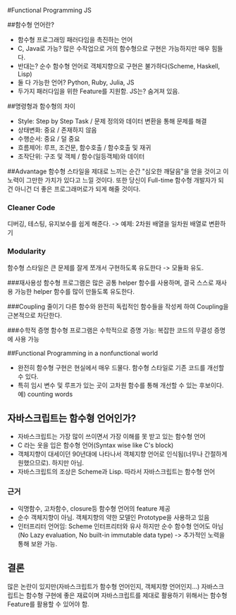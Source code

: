 #Functional Programming JS

##함수형 언어란?
- 함수형 프로그래밍 패러다임을 촉진하는 언어
- C, Java로 가능? 많은 수작업으로 거의 함수형으로 구현은 가능하지만 매우 힘들다.
- 반대는? 순수 함수형 언어로 객체지향으로 구현은 불가하다(Scheme, Haskell, Lisp)
- 둘 다 가능한 언어? Python, Ruby, Julia, JS
- 두가지 패러다임을 위한 Feature를 지원함. JS는? 숨겨져 있음.

##명령형과 함수형의 차이
- Style: Step by Step Task / 문제 정의와 데이터 변환을 통해 문제를 해결
- 상태변화: 중요 / 존재하지 않음
- 수행순서: 중요 / 덜 중요
- 흐름제어: 루프, 조건문, 함수호출 / 함수호출 및 재귀
- 조작단위: 구조 및 객체 / 함수(일등객체)와 데이터

##Advantage
함수형 스타일을 제대로 느끼는 순간 "심오한 깨달음"을 얻을 것이고 이 노력이 그만한 가치가 있다고 느낄 것이다. 또한 당신이 Full-time 함수형 개발자가 되건 아니건 더 좋은 프로그래머로가 되게 해줄 것이다.

### Cleaner Code
디버깅, 테스팅, 유지보수를 쉽게 해준다. -> 예제: 2차원 배열을 일차원 배열로 변환하기

### Modularity
함수형 스타일은 큰 문제를 잘게 쪼개서 구현하도록 유도한다 -> 모듈화 유도. 

###재사용성
함수형 프로그램은 많은 공통 helper 함수를 사용하며, 결국 스스로 재사용 가능한 helper 함수를 많이 만들도록 유도한다.

###Coupling 줄이기
다른 함수와 완전히 독립적인 함수들을 작성케 하여 Coupling을 근본적으로 차단한다.

###수학적 증명
함수형 프로그램은 수학적으로 증명 가능: 복잡한 코드의 무결성 증명에 사용 가능

##Functional Programming in a nonfunctional world
- 완전히 함수형 구현은 현실에서 매우 드물다. 함수형 스타일로 기존 코드를 개선할 수 있다.
- 특히 임시 변수 및 루프가 있는 곳이 고차원 함수를 통해 개선할 수 있는 후보이다. 예) counting words

## 자바스크립트는 함수형 언어인가?
- 자바스크립트는 가장 많이 쓰이면서 가장 이해를 못 받고 있는 함수형 언어
- C 라는 옷을 입은 함수형 언어(Syntax wise like C's block)
- 객체지향이 대세이던 90년대에 나타나서 객체지향 언어로 인식됨(너무나 간절하게 원했으므로). 하지만 아님.
- 자바스크립트의 조상은 Scheme과 Lisp. 따라서 자바스크립트는 함수형 언어
### 근거
- 익명함수, 고차함수, closure등 함수형 언어의 feature 제공
- 순수 객체지향이 아님. 객체지향의 약한 모델인 Prototype을 사용하고 있음
- 인터프리터 언어임: Scheme 인터프리터와 유사
하지만 순수 함수형 언어도 아님(No Lazy evaluation, No built-in immutable data type) -> 추가적인 노력을 통해 보완 가능. 

## 결론
많은 논란이 있지만(자바스크립트가 함수형 언어인지, 객체지향 언어인지...) 자바스크립트는 함수형 구현에 좋은 재료이며 자바스크립트를 제대로 활용하기 위해서는 함수형 Feature를 활용할 수 있어야 함.






